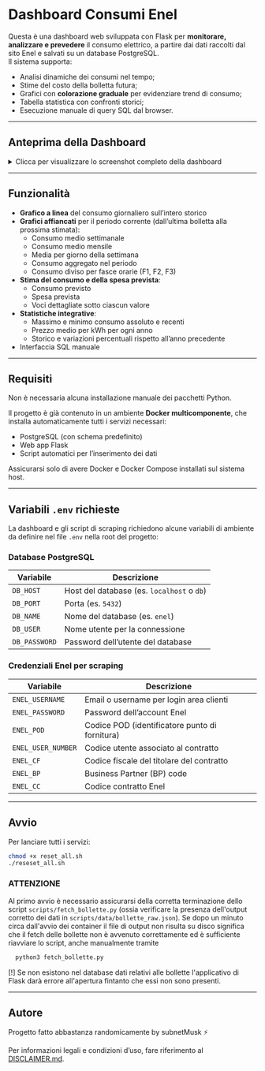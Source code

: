 
# Dashboard Consumi Enel

Questa è una dashboard web sviluppata con Flask per **monitorare, analizzare e prevedere** il consumo elettrico, a partire dai dati raccolti dal sito Enel e salvati su un database PostgreSQL.  
Il sistema supporta:

- Analisi dinamiche dei consumi nel tempo;
- Stime del costo della bolletta futura;
- Grafici con **colorazione graduale** per evidenziare trend di consumo;
- Tabella statistica con confronti storici;
- Esecuzione manuale di query SQL dal browser.

---

## Anteprima della Dashboard

<details>
  <summary>Clicca per visualizzare lo screenshot completo della dashboard</summary>

  <p align="center">
    <img src=".image/dashboard_agg.png" alt="Dashboard Consumi Enel" width="800"/>
  </p>
  <p><strong>Nota:</strong> I dati mostrati nello screenshot sono generati automaticamente e potrebbero non rappresentare valori realistici. L’immagine ha il solo scopo illustrativo ed è stata creata per proteggere le informazioni reali dell’utente.</p>
</details>

---

## Funzionalità

- **Grafico a linea** del consumo giornaliero sull’intero storico
- **Grafici affiancati** per il periodo corrente (dall’ultima bolletta alla prossima stimata):
  - Consumo medio settimanale
  - Consumo medio mensile
  - Media per giorno della settimana
  - Consumo aggregato nel periodo
  - Consumo diviso per fasce orarie (F1, F2, F3)
- **Stima del consumo e della spesa prevista**:
  - Consumo previsto
  - Spesa prevista
  - Voci dettagliate sotto ciascun valore
- **Statistiche integrative**:
  - Massimo e minimo consumo assoluto e recenti
  - Prezzo medio per kWh per ogni anno
  - Storico e variazioni percentuali rispetto all’anno precedente
- Interfaccia SQL manuale

---

## Requisiti

Non è necessaria alcuna installazione manuale dei pacchetti Python.

Il progetto è già contenuto in un ambiente **Docker multicomponente**, che installa automaticamente tutti i servizi necessari:

- PostgreSQL (con schema predefinito)
- Web app Flask
- Script automatici per l’inserimento dei dati

Assicurarsi solo di avere Docker e Docker Compose installati sul sistema host.

---

## Variabili `.env` richieste

La dashboard e gli script di scraping richiedono alcune variabili di ambiente da definire nel file `.env` nella root del progetto:

### Database PostgreSQL

| Variabile       | Descrizione                         |
|-----------------|-------------------------------------|
| `DB_HOST`       | Host del database (es. `localhost` o `db`) |
| `DB_PORT`       | Porta (es. `5432`)          |
| `DB_NAME`       | Nome del database (es. `enel`)      |
| `DB_USER`       | Nome utente per la connessione      |
| `DB_PASSWORD`   | Password dell’utente del database   |

### Credenziali Enel per scraping

| Variabile         | Descrizione                                |
|-------------------|--------------------------------------------|
| `ENEL_USERNAME`   | Email o username per login area clienti    |
| `ENEL_PASSWORD`   | Password dell’account Enel                 |
| `ENEL_POD`        | Codice POD (identificatore punto di fornitura) |
| `ENEL_USER_NUMBER`| Codice utente associato al contratto       |
| `ENEL_CF`         | Codice fiscale del titolare del contratto  |
| `ENEL_BP`         | Business Partner (BP) code |
| `ENEL_CC`         | Codice contratto Enel                      |

---

## Avvio

Per lanciare tutti i servizi:

```bash
chmod +x reset_all.sh
./reseset_all.sh
```
### ATTENZIONE
Al primo avvio è necessario assicurarsi della corretta terminazione dello script `scripts/fetch_bollette.py` (ossia verificare la presenza dell'output corretto dei dati in `scripts/data/bollette_raw.json`).
Se dopo un minuto circa dall'avvio dei container il file di output non risulta su disco significa che il fetch delle bollette non è avvenuto correttamente ed è sufficiente riavviare lo script, anche manualmente tramite  
```python
  python3 fetch_bollette.py
```
[!] Se non esistono nel database dati relativi alle bollette l'applicativo di Flask darà errore all'apertura fintanto che essi non sono presenti.

---

## Autore

Progetto fatto abbastanza randomicamente by subnetMusk ⚡️

Per informazioni legali e condizioni d’uso, fare riferimento al [DISCLAIMER.md](./DISCLAIMER.md).
